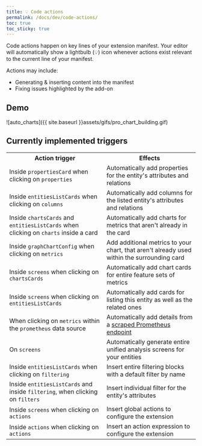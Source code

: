 ```yaml
---
title: 💡 Code actions
permalink: /docs/dev/code-actions/
toc: true
toc_sticky: true
---
```


Code actions happen on key lines of your extension manifest.
Your editor will automatically show a lightbulb (💡) icon whenever actions exist relevant to the
current line of your manifest.

Actions may include:
- Generating & inserting content into the manifest
- Fixing issues highlighted by the add-on

## Demo

![auto_charts]({{ site.baseurl }}assets/gifs/pro_chart_building.gif)

## Currently implemented triggers

<table>
  <tr>
    <th>Action trigger</th>
    <th>Effects</th>
  </tr>
  <tr>
    <td>Inside <code>propertiesCard</code> when clicking on <code>properties</code></td>
    <td>Automatically add properties for the entity's attributes and relations</td>
  </tr>
  <tr>
    <td>Inside <code>entitiesListCards</code> when clicking on <code>columns</code></td>
    <td>Automatically add columns for the listed entity's attributes and relations</td>
  </tr>
  <tr>
    <td>
      Inside <code>chartsCards</code> and <code>entitiesListCards</code> when clicking on
      <code>charts</code> inside a card
    </td>
    <td>Automatically add charts for metrics that aren't already in the card</td>
  </tr>
  <tr>
    <td>Inside <code>graphChartConfig</code> when clicking on <code>metrics</code></td>
    <td>
      Add additional metrics to your chart, that aren't already used within the surrounding card
    </td>
  </tr>
  <tr>
    <td>Inside <code>screens</code> when clicking on <code>chartsCards</code></td>
    <td>Automatically add chart cards for entire feature sets of metrics</td>
  </tr>
  <tr>
    <td>Inside <code>screens</code> when clicking on <code>entitiesListCards</code></td>
    <td>Automatically add cards for listing this entity as well as the related ones</td>
  </tr>
  <tr>
    <td>When clicking on <code>metrics</code> within the <code>prometheus</code> data source</td>
    <td>
      Automatically add details from a
      <a href="/dynatrace-extensions-vscode/docs/dev/code-lens/#prometheus-code-lenses">
        scraped Prometheus endpoint
      </a>
    </td>
  </tr>
  <tr>
    <td>On <code>screens</code></td>
    <td>Automatically generate entire unified analysis screens for your entities</td>
  </tr>
  <tr>
    <td>Inside <code>entitiesListCards</code> when clicking on <code>filtering</code></td>
    <td>Insert entire filtering blocks with a default filter by name</td>
  </tr>
  <tr>
    <td>Inside <code>entitiesListCards</code> and inside <code>filtering</code>, when clicking on <code>filters</code></td>
    <td>Insert individual filter for the entity's attributes</td>
  </tr>
  <tr>
    <td>Inside <code>screens</code> when clicking on <code>actions</code></td>
    <td>Insert global actions to configure the extension</td>
  </tr>
  <tr>
    <td>Inside <code>actions</code> when clicking on <code>actions</code></td>
    <td>Insert an action expression to configure the extension</td>
  </tr>
</table>
